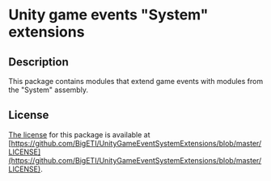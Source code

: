 # Unity game events "System" extensions

## Description

This package contains modules that extend game events with modules from the "System" assembly.

## License

[The license](https://github.com/BigETI/UnityGameEventSystemExtensions/blob/master/LICENSE) for this package is available at [https://github.com/BigETI/UnityGameEventSystemExtensions/blob/master/LICENSE](https://github.com/BigETI/UnityGameEventSystemExtensions/blob/master/LICENSE).